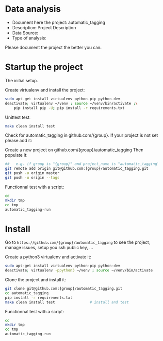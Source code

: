 # Data analysis
- Document here the project: automatic_tagging
- Description: Project Description
- Data Source:
- Type of analysis:

Please document the project the better you can.

# Startup the project

The initial setup.

Create virtualenv and install the project:
```bash
sudo apt-get install virtualenv python-pip python-dev
deactivate; virtualenv ~/venv ; source ~/venv/bin/activate ;\
    pip install pip -U; pip install -r requirements.txt
```

Unittest test:
```bash
make clean install test
```

Check for automatic_tagging in github.com/{group}. If your project is not set please add it:

Create a new project on github.com/{group}/automatic_tagging
Then populate it:

```bash
##   e.g. if group is "{group}" and project_name is "automatic_tagging"
git remote add origin git@github.com:{group}/automatic_tagging.git
git push -u origin master
git push -u origin --tags
```

Functionnal test with a script:

```bash
cd
mkdir tmp
cd tmp
automatic_tagging-run
```

# Install

Go to `https://github.com/{group}/automatic_tagging` to see the project, manage issues,
setup you ssh public key, ...

Create a python3 virtualenv and activate it:

```bash
sudo apt-get install virtualenv python-pip python-dev
deactivate; virtualenv -ppython3 ~/venv ; source ~/venv/bin/activate
```

Clone the project and install it:

```bash
git clone git@github.com:{group}/automatic_tagging.git
cd automatic_tagging
pip install -r requirements.txt
make clean install test                # install and test
```
Functionnal test with a script:

```bash
cd
mkdir tmp
cd tmp
automatic_tagging-run
```
